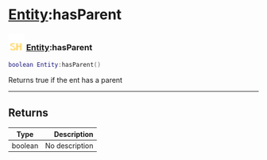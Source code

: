 # [Entity](../entity/README.md):hasParent

### <img src="../../.gitbook/assets/shared.png" width="32" height="32" /> [Entity](../entity/README.md):hasParent

```lua
boolean Entity:hasParent()
```

Returns true if the ent has a parent<br>

-----------------
## Returns

| Type   | Description |
| ------ | ----------: |
| boolean | No description |
